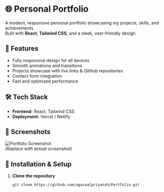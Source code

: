 # 🌐 Personal Portfolio

A modern, responsive personal portfolio showcasing my projects, skills, and achievements.  
Built with **React**, **Tailwind CSS**, and a sleek, user-friendly design.

## 🚀 Features
- Fully responsive design for all devices
- Smooth animations and transitions
- Projects showcase with live links & GitHub repositories
- Contact form integration
- Fast and optimized performance

## 🛠️ Tech Stack
- **Frontend:** React, Tailwind CSS
- **Deployment:** Vercel / Netlify

## 📸 Screenshots
![Portfolio Screenshot](./screenshot.png)  
*(Replace with actual screenshot)*

## 📂 Installation & Setup

1. **Clone the repository**
   ```bash
   git clone https://github.com/agarwalpriyansh/Portfolio.git
